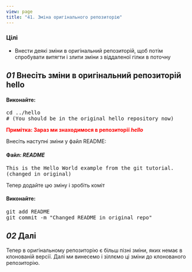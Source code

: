 ```yaml
---
view: page
title: "41. Зміна оригінального репозиторію"
---
```


<h3>Цілі</h3>

<ul><li>Внести деякі зміни в оригінальний репозиторій, щоб потім спробувати витягти і злити зміни з віддаленої гілки в поточну</li></ul>

<h2><em>01</em> Внесіть зміни в оригінальний репозиторій <strong>hello</strong></h2>

<h4 class="h4-pre">Виконайте:</h4>

<pre class="instructions">cd ../hello
# (You should be in the original hello repository now)</pre>

<p style="color:red;"><strong><span class="caps">Примітка</span>: Зараз ми знаходимося в репозиторії <em>hello</em> </strong></p>

<p>Внесіть наступні зміни у файл <span class="caps">README</span>:</p>

<h4 class="h4-pre">Файл: <em><span class="caps">README</span></em></h4>

<pre class="file">This is the Hello World example from the git tutorial.
(changed in original)</pre>

<p>Тепер додайте цю зміну і зробіть коміт</p>

<h4 class="h4-pre">Виконайте:</h4>

<pre class="instructions">git add README
git commit -m "Changed README in original repo"</pre>

<h2><em>02</em> Далі</h2>

<p>Тепер в оригінальному репозиторію є більш пізні зміни, яких немає в клонованій версії. Далі ми винесемо і зіллємо ці зміни до клонованого репозиторію.</p>